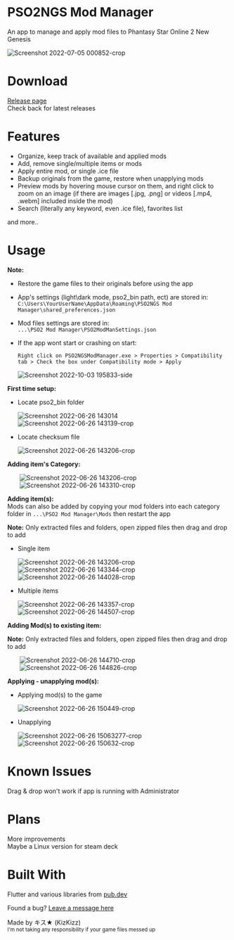 # PSO2NGS Mod Manager 
 An app to manage and apply mod files to Phantasy Star Online 2 New Genesis  
 
 ![Screenshot 2022-07-05 000852-crop](https://user-images.githubusercontent.com/101075148/177271056-5db27ce7-fa35-479d-81b1-cc77c9ee418b.png)

# Download

[Release page](https://github.com/KizKizz/pso2_mod_manager/releases)  
Check back for latest releases

# Features

- Organize, keep track of available and applied mods
- Add, remove single/multiple items or mods
- Apply entire mod, or single .ice file
- Backup originals from the game, restore when unapplying mods
- Preview mods by hovering mouse cursor on them, and right click to zoom on an image (if there are images [.jpg, .png] or videos [.mp4, .webm] included inside the mod)
- Search (literally any keyword, even .ice file), favorites list

and more..

# Usage
**Note:**  
- Restore the game files to their originals before using the app
- App's settings (light\dark mode, pso2_bin path, ect) are stored in:  
  ```C:\Users\YourUserName\AppData\Roaming\PSO2NGS Mod Manager\shared_preferences.json```
- Mod files settings are stored in:  
  ```...\PSO2 Mod Manager\PSO2ModManSettings.json```
- If the app wont start or crashing on start:

  ```Right click on PSO2NGSModManager.exe > Properties > Compatibility tab > Check the box under Compatibility mode > Apply```
  
  ![Screenshot 2022-10-03 195833-side](https://user-images.githubusercontent.com/101075148/193726661-01acdf9c-c698-490e-af08-e7445adde2cb.png)


**First time setup:**

- Locate pso2_bin folder

   ![Screenshot 2022-06-26 143014](https://user-images.githubusercontent.com/101075148/175836232-f62b8484-c4a5-4815-a7b0-66d54b8f6332.png)
   ![Screenshot 2022-06-26 143139-crop](https://user-images.githubusercontent.com/101075148/175836300-1d3462b6-57e1-4418-b2ab-12bf66f7bcd8.png)

- Locate checksum file

   ![Screenshot 2022-06-26 143206-crop](https://user-images.githubusercontent.com/101075148/175836423-3b2b0ed6-b6b1-401c-9b71-2c7cb911db82.png)
 
**Adding item's Category:**

   &nbsp;&nbsp;&nbsp;&nbsp;&nbsp;&nbsp;&nbsp;![Screenshot 2022-06-26 143206-crop](https://user-images.githubusercontent.com/101075148/175836771-62ce70ce-c8fa-423a-ae97-77fe00c178f0.png)  
   &nbsp;&nbsp;&nbsp;&nbsp;&nbsp;&nbsp;&nbsp;![Screenshot 2022-06-26 143310-crop](https://user-images.githubusercontent.com/101075148/175836775-7cb5bcda-d86b-4be9-8b80-a3931487cc8a.png)

**Adding item(s):**  
Mods can also be added by copying your mod folders into each category folder in ```...\PSO2 Mod Manager\Mods``` then restart the app

**Note:** Only extracted files and folders, open zipped files then drag and drop to add

- Single item

   ![Screenshot 2022-06-26 143206-crop](https://user-images.githubusercontent.com/101075148/175837010-bdbfad68-1b7a-40bb-9c0b-ffa71f456325.png)  
   ![Screenshot 2022-06-26 143344-crop](https://user-images.githubusercontent.com/101075148/175837655-350eef0b-67d3-4ade-b7ac-38a091d2f309.png)
   ![Screenshot 2022-06-26 144028-crop](https://user-images.githubusercontent.com/101075148/175837024-1ac89fc3-6f51-400f-8e90-76c1db14fe28.png)

- Multiple items

   ![Screenshot 2022-06-26 143357-crop](https://user-images.githubusercontent.com/101075148/175837773-3a280f49-cbb1-4a01-98b0-a42731eecfc7.png)
   ![Screenshot 2022-06-26 144507-crop](https://user-images.githubusercontent.com/101075148/175837827-831291c7-2b26-4276-8a4d-bc1b26e30745.png)

**Adding Mod(s) to existing item:**

**Note:** Only extracted files and folders, open zipped files then drag and drop to add

   &nbsp;&nbsp;&nbsp;&nbsp;&nbsp;&nbsp;&nbsp;![Screenshot 2022-06-26 144710-crop](https://user-images.githubusercontent.com/101075148/175837076-44cc3b2b-929c-4501-b3c4-14730cba7c09.png)  
   &nbsp;&nbsp;&nbsp;&nbsp;&nbsp;&nbsp;&nbsp;![Screenshot 2022-06-26 144826-crop](https://user-images.githubusercontent.com/101075148/175837078-8d0583d0-bc64-46ee-a103-ad4469f36c60.png)

**Applying - unapplying mod(s):**

- Applying mod(s) to the game

   ![Screenshot 2022-06-26 150449-crop](https://user-images.githubusercontent.com/101075148/175837118-23c1a8f3-28bd-497e-868c-b52397b58b81.png)

- Unapplying

   ![Screenshot 2022-06-26 15063277-crop](https://user-images.githubusercontent.com/101075148/175837209-ec4156b6-4217-4c00-8948-b34e9ba51635.png)  
   ![Screenshot 2022-06-26 150632-crop](https://user-images.githubusercontent.com/101075148/175837210-387cfbb5-48e0-4497-89b6-e63c628a451c.png)

# Known Issues
Drag & drop won't work if app is running with Administrator

# Plans
More improvements  
Maybe a Linux version for steam deck

# Built With

Flutter and various libraries from [pub.dev](https://pub.dev/packages)

Found a bug? [Leave a message here](https://github.com/KizKizz/pso2_mod_manager/issues)

Made by キス★ (KizKizz)  
<sup>I'm not taking any responsibility if your game files messed up</sup>
